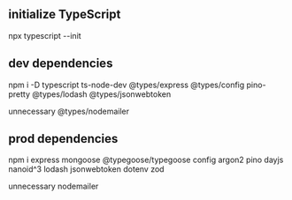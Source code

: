 ## initialize TypeScript
npx typescript --init

## dev dependencies
npm i -D typescript ts-node-dev @types/express @types/config pino-pretty @types/lodash @types/jsonwebtoken 

unnecessary @types/nodemailer

## prod dependencies
npm i express mongoose @typegoose/typegoose config argon2 pino dayjs nanoid^3 lodash jsonwebtoken dotenv zod 

unnecessary nodemailer